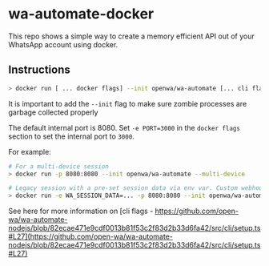 # wa-automate-docker

This repo shows a simple way to create a memory efficient API out of your WhatsApp account using docker.

## Instructions

```bash
> docker run [ ... docker flags] --init openwa/wa-automate [... cli flags]
```

It is important to add the `--init` flag to make sure zombie processes are garbage collected properly

The default internal port is 8080. Set `-e PORT=3000` in the `docker flags` section to set the internal port to `3000`.

For example:

```bash
# For a multi-device session
> docker run -p 8080:8080 --init openwa/wa-automate --multi-device

# Legacy session with a pre-set session data via env var. Custom webhook & socket mode enabled for easy integration with node-red
> docker run -e WA_SESSION_DATA=... -p 8080:8080 --init openwa/wa-automate -w https://webhook.site.... --socket
```

See here for more information on [cli flags - https://github.com/open-wa/wa-automate-nodejs/blob/82ecae471e9cdf0013b81f53c2f83d2b33d6fa42/src/cli/setup.ts#L27](https://github.com/open-wa/wa-automate-nodejs/blob/82ecae471e9cdf0013b81f53c2f83d2b33d6fa42/src/cli/setup.ts#L27)
